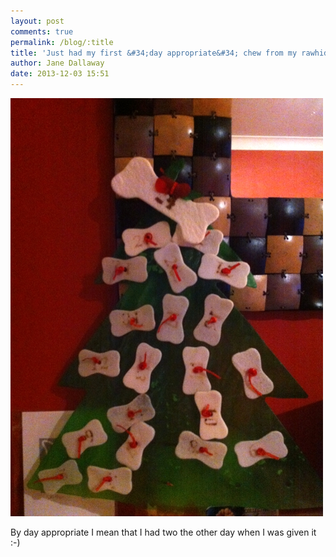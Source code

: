```yaml
---
layout: post
comments: true
permalink: /blog/:title
title: 'Just had my first &#34;day appropriate&#34; chew from my rawhide advent calendar.'
author: Jane Dallaway
date: 2013-12-03 15:51
---
```


<div><a href="/media/Etp_photo.JPG"><img src="/media/Etp_thumb_photo.JPG" width="500" height="669"/></a></div>

By day appropriate I mean that I had two the other day when I was given it :-)

 
      
